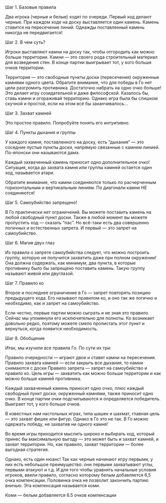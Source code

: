 Шаг 1. Базовые правила

Два игрока (черные и белые) ходят по очереди. Первый ход делают черные.
При каждом ходе на доску выставляется один камень. Камень ставится на пересечение линий.
Однажды поставленный камень никогда не передвигается!

Шаг 2. В чем суть?

Игроки выставляют камни на доску так, чтобы отгородить как можно больше территории. 
Камни — это своего рода строительный материал для возведения стен. 
В конце партии выигрывает тот, у кого больше очков территории.

Территория — это свободные пункты доски (пересечения) окруженные камнями одного цвета.
Обратите внимание, что для победы в Го нет цели разгромить противника. Достаточно набрать на одно очко больше! 
Это делает игру созидательной и даже философской.
Казалось бы, ставь камни и огораживай территорию. 
Однако игра была бы слишком скучной и простой, если на этом всё бы заканчивалось…

Шаг 3. Захват камней

Это простое правило. Попробуйте понять его интуитивно.

Шаг 4. Пункты дыхания и группы

У каждого камня, поставленного на доску, есть “дыхания” — это соседние пустые пункты доски, 
напрямую связанные с камнем линией. По-японски они называются дамэ.

Каждый захваченный камень приносит одно дополнительное очко!
Ситуация, когда до захвата камня или группы камней остается один ход, называется атари.

Обратите внимание, что камни соединяются только по расчерченным горизонтальным и вертикальным линиям.
По диагонали камни НЕ соединяются!

Шаг 5. Самоубийство запрещено!

В Го практически нет ограничений. Вы можете поставить камень на любой свободный пункт доски. 
Также в любой момент вы можете пропустить ход — сказать “пас”. 
Но всё-таки есть два совершенно логичных и естественных запрета. И первый — это запрет на самоубийство.

Шаг 6. Магия двух глаз

Из правила о запрете самоубийства следует, что можно построить группу, 
которую не получится захватить даже при полном окружении! 
Она должна содержать, как минимум, два пункта, в которые противнику было бы запрещено поставить камень. 
Такую группу называют живой или двуглазой.

Шаг 7. Правило ко

Второе и последнее ограничение в Го — запрет повторять позицию предыдущего хода. 
Его называют правилом ко, и оно так же логично и необходимо, как и запрет на самоубийство.

Если честно, первые партии можно сыграть и не зная это правило. 
Сейчас мы упомянули его исключительно для полноты. 
Ко возникает довольно редко, поэтому можете смело пролистать этот пункт и вернуться, когда появится необходимость.

Шаг 8. Обобщение

Итак, мы изучили все правила Го. По сути их три:

Правило очередности — играют двое и ставят камни на пересечения.
Правило захвата камней — если закрыть все дыхания, то камни снимаются с доски
Правило запрета — запрет на самоубийство и правило ко.
Цель игры — захватить как можно больше территории и как можно больше камней противника.

Каждый захваченный камень приносит одно очко, плюс каждый свободный пункт доски, окруженный камнями, 
также приносит одно очко. В конце партии очки подсчитываются и определяется победитель. 
Выиграет тот, у кого больше очков.

В известных нам настольных играх, типа шашек и шахмат, главная цель — это захват фишек или фигур. 
Однако в Го это не так. В Го можно одержать победу, не захватив ни одного камня!

Во время игры приходится мыслить широко и выбирать ход, который принес бы максимальную выгоду — это может быть и 
захват камней, и захват территории. Но, как правило, захват территории — более выгодная стратегия.

Однако, есть один нюанс! Так как черные начинают игру первыми, у них есть небольшое преимущество: 
они первыми захватывают углы, первыми атакуют и т.д. И для того чтобы уравнять начальные условия игроков, 
ввели правило, согласно которому белым добавляется 6,5 очка компенсации. 
Половинка очка не позволит закончить партию вничью. Эта компенсация называется коми.

Коми — белым добавляется 6.5 очков компенсации
